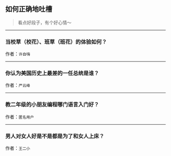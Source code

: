 ## 如何正确地吐槽

> 看点好段子，有个好心情～


 
---

### 当校草（校花）、班草（班花）的体验如何？

> 


作者：`许自嗨`

---

### 你认为美国历史上最差的一任总统是谁？

> 


作者：`严云峰`

---

### 教二年级的小朋友编程哪门语言入门好？

> 


作者：`匿名用户`

---

### 男人对女人好是不是都是为了和女人上床？

> 


作者：`王二小`